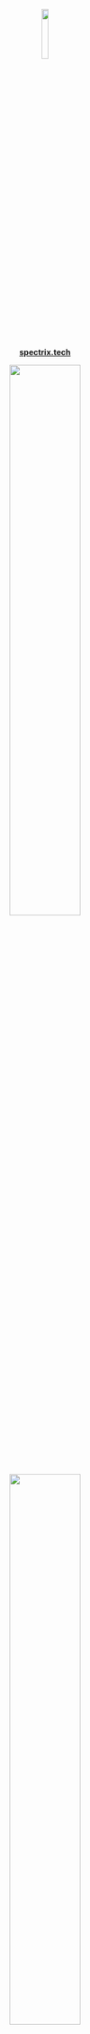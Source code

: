 <p align="center"><img width="15%" height=15% src="https://i.imgur.com/lRQpMb5.png" />
<p align="center"><b><a href="https://spectrix.tech">spectrix.tech</a></b></p>

<p align="center"><img width="50%" height=50% src="https://github-readme-stats.vercel.app/api?username=SpectrixDev&show_icons=true&count_private=true&theme=buefy" /></p>
<p align="center"> <img width="50%" height=50% src="https://github-readme-stats.vercel.app/api/top-langs/?username=SpectrixDev&layout=compact&count_private=true&theme=buefy" /></p>
<p align="center"><img width="50%" height=50% src="https://github-readme-streak-stats.herokuapp.com/?user=SpectrixDev" /></p>
<p align="center"><img width="50%" height=50% src="https://github-readme-stats.vercel.app/api/wakatime?username=SpectrixDev"></p>
<p align="center"><img src="https://gpvc.arturio.dev/SpectrixDev"/></p>


